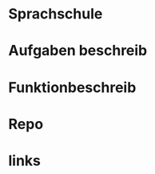 # Sprachschule

# Aufgaben beschreib

<!-- Projektkontext
    Eine Freundin möchte ihre Sprachkurse online verkaufen und hat Sie gebeten, eine kleine Website zu erstellen, mit der Sie en können, wie ihr Buchungsprozess auf Mobilgeräten aussehen und sich anfühlen würde. -->

<!-- Lernmethoden
Sie arbeiten alleine und erstellen eine Website, die aus einer Seite mit einer Kursbeschreibung, der Buchungsformularseite und einer Bestätigungsseite (mindestens drei Seiten) besteht. Das Buchungsformular muss Benutzereingaben validieren und bei ungültigen Eingabewerten eine Rückmeldung geben. Die Website sollte auf Telefonen (mobil zuerst) und auf einem Desktop-PC gut aussehen.
~
Planen, organisieren und erstellen Sie die Website mit HTML, CSS, Bootstrap 5 und JavaScript. Erstellen Sie das Modell mit Figma. Verwenden Sie dann VS Code, Live Server, Git/GitHub für die Entwicklung und Quellcodeverwaltung.
~
Üben Sie Ihren Git/GitHub-Workflow mit vielen Commits und einigen Pull Requests + Merges.
Tipp: Verwenden Sie neben dem üblichen Hauptbranch einen Entwicklungs- und einen Feature-Branch.
~
Beenden Sie Ihr Projekt, einschließlich der Retrospektive, am 22. Dezember 2022 um 15:15 Uhr. Um 15:30 Uhr findet eine Vernissage der Arbeiten im Klassenzimmer statt. -->

<!-- Leistungskriterien
Website, die auf Mobilgeräten und Desktop-PCs funktioniert und einladend aussieht
Figma-Modell (oder Drahtmodell)
Validierung von JavaScript-Formularen
JavaScript-Feedback-Generierung (String-Verkettung, String-Vorlagen, DOM-Manipulation) -->

<!-- Bewertungsmethoden
Überprüfung des Produkts in einem Browser, dann GitHub-Repository und andere Artefakte --/> Ergebnisse -->

<!-- Leistungen
- GitHub-Link zum Site-Repository in simplonline.co - README.md im GitHub-Repository - RETROSPECTIVE.md im GitHub-Repository - Link zum Figma-Mockup (oder Wireframe) in README.md im GitHub-Repository -->


# Funktionbeschreib

<!--  
Dark light button$
Die Uhr funktioniert
Im formular wält der button "Mensch" automatisch "Gemeine Sprach auch aus"

to do als verbesserung
bei den anzeige die null anzeigen abfangen und ein ler string übergeben;
-->

# Repo

<!-- habe das bootsrap & styiling ein bischen vernachläsigt und deshalb is mir die zeit abgelaufen. -->

# links
<!-- miror link -->
<!-- https://miro.com/app/board/uXjVP5HcFWE=/?share_link_id=270503230174 -->